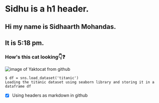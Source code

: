 # Sidhu is a h1 header.
## Hi my name is Sidhaarth Mohandas.
## It is 5:18 pm.
### How's this cat looking👇❓  
![image of Yaktocat from github](https://octodex.github.com/images/yaktocat.png)

```
$ df = sns.load_dataset('titanic')
Loading the titanic dataset using seaborn library and storing it in a dataframe df

```

- [x] Using headers as markdown in github
